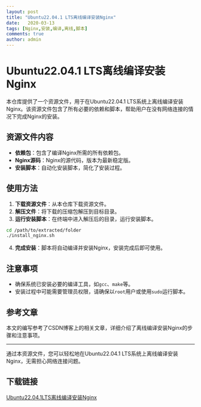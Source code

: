 ```yaml
---
layout: post
title: "Ubuntu22.04.1 LTS离线编译安装Nginx"
date:   2020-03-13
tags: [Nginx,安装,编译,离线,脚本]
comments: true
author: admin
---
```

# Ubuntu22.04.1 LTS离线编译安装Nginx

本仓库提供了一个资源文件，用于在Ubuntu22.04.1 LTS系统上离线编译安装Nginx。该资源文件包含了所有必要的依赖和脚本，帮助用户在没有网络连接的情况下完成Nginx的安装。

## 资源文件内容

- **依赖包**：包含了编译Nginx所需的所有依赖包。
- **Nginx源码**：Nginx的源代码，版本为最新稳定版。
- **安装脚本**：自动化安装脚本，简化了安装过程。

## 使用方法

1. **下载资源文件**：从本仓库下载资源文件。
2. **解压文件**：将下载的压缩包解压到目标目录。
3. **运行安装脚本**：在终端中进入解压后的目录，运行安装脚本。

```bash
cd /path/to/extracted/folder
./install_nginx.sh
```

4. **完成安装**：脚本将自动编译并安装Nginx，安装完成后即可使用。

## 注意事项

- 确保系统已安装必要的编译工具，如`gcc`、`make`等。
- 安装过程中可能需要管理员权限，请确保以`root`用户或使用`sudo`运行脚本。

## 参考文章

本文的编写参考了CSDN博客上的相关文章，详细介绍了离线编译安装Nginx的步骤和注意事项。

---

通过本资源文件，您可以轻松地在Ubuntu22.04.1 LTS系统上离线编译安装Nginx，无需担心网络连接问题。

## 下载链接

[Ubuntu22.04.1LTS离线编译安装Nginx](https://pan.quark.cn/s/9262eac832c5)